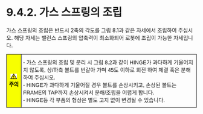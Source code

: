 ﻿# 9.4.2. 가스 스프링의 조립

가스 스프링의 조립은 반드시 2축의 각도를 그림 8.1과 같은 자세에서 조립하여 주십시오. 해당 자세는 밸런스 스프링의 압축력이 최소화되어 로봇에 조립이 가능한 자세입니다. 

<style type="text/css">
.tg  {border-collapse:collapse;border-spacing:0;}
.tg td{border-color:black;border-style:solid;border-width:1px;font-family:Arial, sans-serif;font-size:14px;
  overflow:hidden;padding:10px 5px;word-break:normal;}
.tg th{border-color:black;border-style:solid;border-width:1px;font-family:Arial, sans-serif;font-size:14px;
  font-weight:normal;overflow:hidden;padding:10px 5px;word-break:normal;}
.tg .tg-cly1{text-align:left;vertical-align:middle}
.tg .tg-b001{background-color:#f8ff00;color:#000000;font-weight:bold;text-align:center;vertical-align:middle}
</style>
<table class="tg">
<thead>
  <tr>
    <td class="tg-b001"><img src="../../_assets/작은주의표시.png"> 주의</td>
    <td class="tg-cly1">-	가스 스프링의 조립 및 분리 시 그림 8.2과 같이 HINGE가 과다하게 기울어지지 않도록, 상/하측 볼트를 번갈아 가며 45도 이하로 회전 하여 체결 혹은 분해하여 주십시오.<br>
-	HINGE가 과다하게 기울어질 경우 볼트를 손상시키고, 손상된 볼트는 FRAME의 TAP까지 손상시켜서 분해/조립을 어렵게 합니다.<br>
-	HINGE등 각 부품의 형상은 별도 고지 없이 변경될 수 있습니다.
</td>
  </tr>
</thead>
</table>





